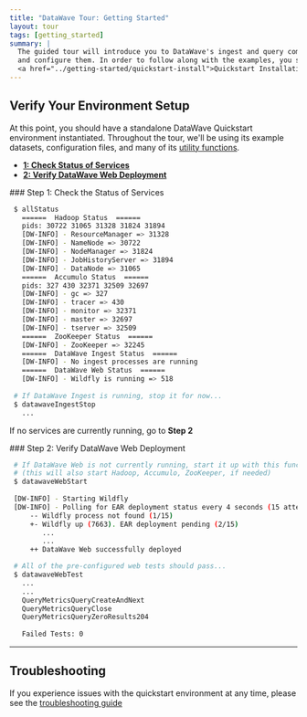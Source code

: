 ```yaml
---
title: "DataWave Tour: Getting Started"
layout: tour
tags: [getting_started]
summary: |
  The guided tour will introduce you to DataWave's ingest and query components and provide several examples of how to use
  and configure them. In order to follow along with the examples, you should first complete the
  <a href="../getting-started/quickstart-install">Quickstart Installation</a>
---
```


## Verify Your Environment Setup

At this point, you should have a standalone DataWave Quickstart environment instantiated. Throughout the tour, we'll be
using its example datasets, configuration files, and many of its [utility functions](../getting-started/quickstart-reference).

<ul id="profileTabs" class="nav nav-tabs">
    <li class="active"><a class="noCrossRef" href="#check-services" data-toggle="tab"><b>1: Check Status of Services</b></a></li>
    <li><a class="noCrossRef" href="#verify-web" data-toggle="tab"><b>2: Verify DataWave Web Deployment</b></a></li>
</ul>
<div class="tab-content">
<div role="tabpanel" class="tab-pane active" id="check-services" markdown="1">
### Step 1: Check the Status of Services

```bash
 $ allStatus
   ======  Hadoop Status  ======
   pids: 30722 31065 31328 31824 31894
   [DW-INFO] - ResourceManager => 31328
   [DW-INFO] - NameNode => 30722
   [DW-INFO] - NodeManager => 31824
   [DW-INFO] - JobHistoryServer => 31894
   [DW-INFO] - DataNode => 31065
   ======  Accumulo Status  ======
   pids: 327 430 32371 32509 32697
   [DW-INFO] - gc => 327
   [DW-INFO] - tracer => 430
   [DW-INFO] - monitor => 32371
   [DW-INFO] - master => 32697
   [DW-INFO] - tserver => 32509
   ======  ZooKeeper Status  ======
   [DW-INFO] - ZooKeeper => 32245
   ======  DataWave Ingest Status  ======
   [DW-INFO] - No ingest processes are running
   ======  DataWave Web Status  ======
   [DW-INFO] - Wildfly is running => 518
    
 # If DataWave Ingest is running, stop it for now...
 $ datawaveIngestStop
   ...
```
If no services are currently running, go to **Step 2**
</div>
<div role="tabpanel" class="tab-pane" id="verify-web" markdown="1">
### Step 2: Verify DataWave Web Deployment

```bash
 # If DataWave Web is not currently running, start it up with this function...
 # (this will also start Hadoop, Accumulo, ZooKeeper, if needed)
 $ datawaveWebStart
 
 [DW-INFO] - Starting Wildfly
 [DW-INFO] - Polling for EAR deployment status every 4 seconds (15 attempts max)
     -- Wildfly process not found (1/15)
     +- Wildfly up (7663). EAR deployment pending (2/15)
        ...
        ...
     ++ DataWave Web successfully deployed
```

```bash
 # All of the pre-configured web tests should pass...
 $ datawaveWebTest
   ...
   ...
   QueryMetricsQueryCreateAndNext
   QueryMetricsQueryClose
   QueryMetricsQueryZeroResults204
   
   Failed Tests: 0 
```
</div>
</div>

---

## Troubleshooting

If you experience issues with the quickstart environment at any time, please see the [troubleshooting guide](../getting-started/quickstart-trouble) 


